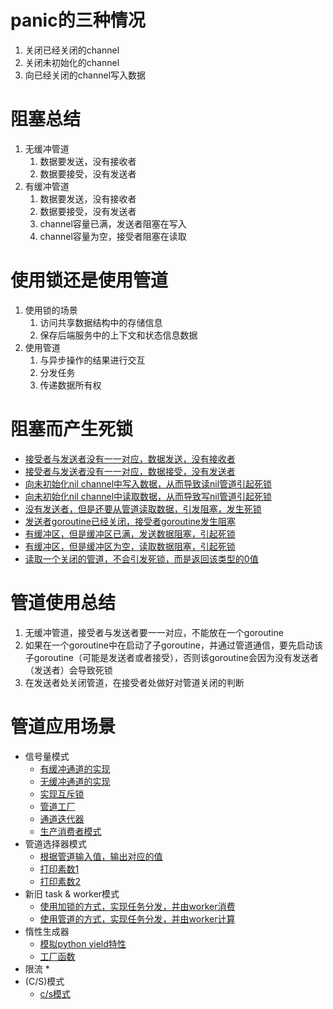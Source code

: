 # panic的三种情况

1. 关闭已经关闭的channel
2. 关闭未初始化的channel
3. 向已经关闭的channel写入数据


# 阻塞总结
1. 无缓冲管道
    1. 数据要发送，没有接收者
    2. 数据要接受，没有发送者
2. 有缓冲管道
    1. 数据要发送，没有接收者
    2. 数据要接受，没有发送者
    3. channel容量已满，发送者阻塞在写入
    4. channel容量为空，接受者阻塞在读取

# 使用锁还是使用管道
1. 使用锁的场景
   1. 访问共享数据结构中的存储信息
   2. 保存后端服务中的上下文和状态信息数据
2. 使用管道
   1. 与异步操作的结果进行交互
   2. 分发任务
   3. 传递数据所有权

# 阻塞而产生死锁
* [接受者与发送者没有一一对应，数据发送，没有接收者](deadlock_1.go)
* [接受者与发送者没有一一对应，数据接受，没有发送者](deadlock_2.go)
* [向未初始化nil channel中写入数据，从而导致读nil管道引起死锁](deadlock_3.go)
* [向未初始化nil channel中读取数据，从而导致写nil管道引起死锁](deadlock_4.go)
* [没有发送者，但是还要从管道读取数据，引发阻塞，发生死锁](deadlock_5.go)
* [发送者goroutine已经关闭，接受者goroutine发生阻塞](deadlock_6.go)
* [有缓冲区，但是缓冲区已满，发送数据阻塞，引起死锁](deadlock_7.go)
* [有缓冲区，但是缓冲区为空，读取数据阻塞，引起死锁](deadlock_8.go)
* [读取一个关闭的管道，不会引发死锁，而是返回该类型的0值](deadlock_9.go)


# 管道使用总结

1. 无缓冲管道，接受者与发送者要一一对应，不能放在一个goroutine
2. 如果在一个goroutine中在启动了子goroutine，并通过管道通信，要先启动该子goroutine（可能是发送者或者接受），否则该goroutine会因为没有发送者（发送者）会导致死锁
3. 在发送者处关闭管道，在接受者处做好对管道关闭的判断

# 管道应用场景
* 信号量模式
  * [有缓冲通道的实现](semaphore_1.go)
  * [无缓冲通道的实现](semaphore_2.go)
  * [实现互斥锁](mutex.go)
  * [管道工厂](factory.go)
  * [通道迭代器](iter.go)
  * [生产消费者模式](consumer.go)
* 管道选择器模式
  * [根据管道输入值，输出对应的值](selector.go)
  * [打印素数1](prime_1.go)
  * [打印素数2](prime_2.go)
* 新旧 task & worker模式
  * [使用加锁的方式，实现任务分发，并由worker消费]()
  * [使用管道的方式，实现任务分发，并由worker计算](task2.go)
* 惰性生成器
  * [模拟python yield特性](lazy_generator.go)
  * [工厂函数](build_lazy_evaluator.go)
* 限流
  * 
* (C/S)模式
  * [c/s模式](cs.go)